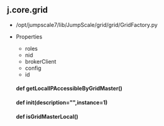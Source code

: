 ## j.core.grid

- /opt/jumpscale7/lib/JumpScale/grid/grid/GridFactory.py
- Properties
    - roles
    - nid
    - brokerClient
    - config
    - id

    #### def getLocalIPAccessibleByGridMaster() 
    #### def init(description="",instance=1) 
    #### def isGridMasterLocal() 
